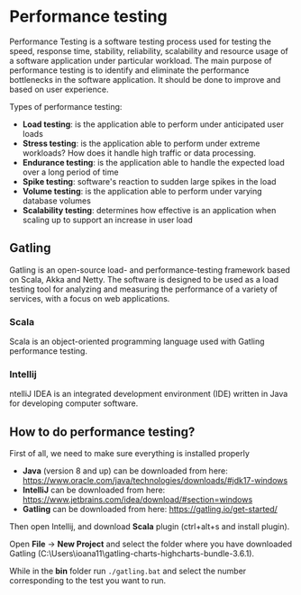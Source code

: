 # Performance testing

Performance Testing is a software testing process used for testing the speed, response time, stability, reliability, scalability and resource usage of a software application under particular workload. The main purpose of performance testing is to identify and eliminate the performance bottlenecks in the software application.
It should be done to improve and based on user experience.

Types of performance testing:

- **Load testing**: is the application able to perform under anticipated user loads
- **Stress testing**: is the application able to perform under extreme workloads? How does it handle high traffic or data processing.
- **Endurance testing**: is the application able to handle the expected load over a long period of time
- **Spike testing**: software's reaction to sudden large spikes in the load
- **Volume testing**: is the application able to perform under varying database volumes
- **Scalability testing**: determines how effective is an application when scaling up to support an increase in user load

## Gatling

Gatling is an open-source load- and performance-testing framework based on Scala, Akka and Netty. The software is designed to be used as a load testing tool for analyzing and measuring the performance of a variety of services, with a focus on web applications.

### Scala

Scala is an object-oriented programming language used with Gatling performance testing.

### Intellij

ntelliJ IDEA is an integrated development environment (IDE) written in Java for developing computer software.

## How to do performance testing?

First of all, we need to make sure everything is installed properly

- **Java** (version 8 and up) can be downloaded from here: https://www.oracle.com/java/technologies/downloads/#jdk17-windows
- **IntelliJ** can be downloaded from here: https://www.jetbrains.com/idea/download/#section=windows
- **Gatling** can be downloaded from here:  https://gatling.io/get-started/

Then open Intellij, and download **Scala** plugin (ctrl+alt+s and install plugin). 

Open **File** -> **New Project** and select the folder where you have downloaded Gatling (C:\Users\ioana11\gatling-charts-highcharts-bundle-3.6.1).

While in the **bin** folder run `./gatling.bat` and select the number corresponding to the test you want to run. 
